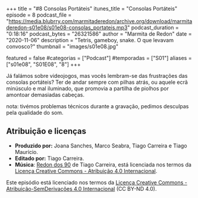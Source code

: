 +++
title = "#8 Consolas Portáteis"
itunes_title = "Consolas Portáteis"
episode = 8
podcast_file = "https://media.blubrry.com/marmitaderedon/archive.org/download/marmitaderedon-s01e08/s01e08-consolas_portateis.mp3"
podcast_duration = "0:18:16"
podcast_bytes = "26321586"
author = "Marmita de Redon"
date = "2020-11-06"
description = "Tetris, gameboy, snake. O que levavam convosco?"
thumbnail = "images/s01e08.jpg"

featured = false
#categorias = ["Podcast"]
#temporadas = ["S01"]
aliases = ["s01e08", "S01E08", "8"]
+++

Já falámos sobre videojogos, 
mas vocês lembram-se das frustrações das consolas portáteis?
Ter de andar sempre com pilhas atrás, ou aquele ecrã minúsculo e mal iluminado, 
que promovia a partilha de piolhos por amontoar demasiadas cabeças. 

nota: tivémos problemas técnicos durante a gravação, pedimos desculpas pela qualidade do som.



## Atribuição e licenças
- **Produzido por:** Joana Sanches, Marco Seabra, Tiago Carreira e Tiago Maurício.
- **Editado por:** Tiago Carreira.
- **Música**: [Redon dos 90](https://archive.org/details/redon90) de Tiago Carreira, está licenciada nos termos da [Licença Creative Commons - Atribuição 4.0 Internacional](http://creativecommons.org/licenses/by/4.0/).

Este episódio está licenciado nos termos da [Licença Creative Commons - Atribuição-SemDerivações 4.0 Internacional](https://creativecommons.org/licenses/by-nd/4.0/) (CC BY-ND 4.0).

